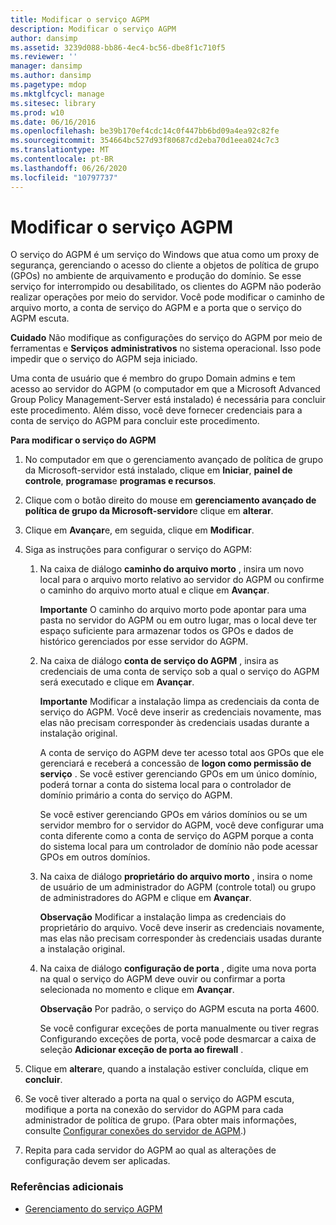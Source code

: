 ```yaml
---
title: Modificar o serviço AGPM
description: Modificar o serviço AGPM
author: dansimp
ms.assetid: 3239d088-bb86-4ec4-bc56-dbe8f1c710f5
ms.reviewer: ''
manager: dansimp
ms.author: dansimp
ms.pagetype: mdop
ms.mktglfcycl: manage
ms.sitesec: library
ms.prod: w10
ms.date: 06/16/2016
ms.openlocfilehash: be39b170ef4cdc14c0f447bb6bd09a4ea92c82fe
ms.sourcegitcommit: 354664bc527d93f80687cd2eba70d1eea024c7c3
ms.translationtype: MT
ms.contentlocale: pt-BR
ms.lasthandoff: 06/26/2020
ms.locfileid: "10797737"
---
```

# Modificar o serviço AGPM


O serviço do AGPM é um serviço do Windows que atua como um proxy de segurança, gerenciando o acesso do cliente a objetos de política de grupo (GPOs) no ambiente de arquivamento e produção do domínio. Se esse serviço for interrompido ou desabilitado, os clientes do AGPM não poderão realizar operações por meio do servidor. Você pode modificar o caminho de arquivo morto, a conta de serviço do AGPM e a porta que o serviço do AGPM escuta.

**Cuidado**  Não modifique as configurações do serviço do AGPM por meio de ferramentas e **Serviços** **administrativos** no sistema operacional. Isso pode impedir que o serviço do AGPM seja iniciado.

 

Uma conta de usuário que é membro do grupo Domain admins e tem acesso ao servidor do AGPM (o computador em que a Microsoft Advanced Group Policy Management-Server está instalado) é necessária para concluir este procedimento. Além disso, você deve fornecer credenciais para a conta de serviço do AGPM para concluir este procedimento.

**Para modificar o serviço do AGPM**

1.  No computador em que o gerenciamento avançado de política de grupo da Microsoft-servidor está instalado, clique em **Iniciar**, **painel de controle**, **programas**e **programas e recursos**.

2.  Clique com o botão direito do mouse em **gerenciamento avançado de política de grupo da Microsoft-servidor**e clique em **alterar**.

3.  Clique em **Avançar**e, em seguida, clique em **Modificar**.

4.  Siga as instruções para configurar o serviço do AGPM:

    1.  Na caixa de diálogo **caminho do arquivo morto** , insira um novo local para o arquivo morto relativo ao servidor do AGPM ou confirme o caminho do arquivo morto atual e clique em **Avançar**.

        **Importante**  O caminho do arquivo morto pode apontar para uma pasta no servidor do AGPM ou em outro lugar, mas o local deve ter espaço suficiente para armazenar todos os GPOs e dados de histórico gerenciados por esse servidor do AGPM.

         

    2.  Na caixa de diálogo **conta de serviço do AGPM** , insira as credenciais de uma conta de serviço sob a qual o serviço do AGPM será executado e clique em **Avançar**.

        **Importante**  Modificar a instalação limpa as credenciais da conta de serviço do AGPM. Você deve inserir as credenciais novamente, mas elas não precisam corresponder às credenciais usadas durante a instalação original.

        A conta de serviço do AGPM deve ter acesso total aos GPOs que ele gerenciará e receberá a concessão de **logon como permissão de serviço** . Se você estiver gerenciando GPOs em um único domínio, poderá tornar a conta do sistema local para o controlador de domínio primário a conta do serviço do AGPM.

        Se você estiver gerenciando GPOs em vários domínios ou se um servidor membro for o servidor do AGPM, você deve configurar uma conta diferente como a conta de serviço do AGPM porque a conta do sistema local para um controlador de domínio não pode acessar GPOs em outros domínios.

         

    3.  Na caixa de diálogo **proprietário do arquivo morto** , insira o nome de usuário de um administrador do AGPM (controle total) ou grupo de administradores do AGPM e clique em **Avançar**.

        **Observação**  Modificar a instalação limpa as credenciais do proprietário do arquivo. Você deve inserir as credenciais novamente, mas elas não precisam corresponder às credenciais usadas durante a instalação original.

         

    4.  Na caixa de diálogo **configuração de porta** , digite uma nova porta na qual o serviço do AGPM deve ouvir ou confirmar a porta selecionada no momento e clique em **Avançar**.

        **Observação**  Por padrão, o serviço do AGPM escuta na porta 4600.

        Se você configurar exceções de porta manualmente ou tiver regras Configurando exceções de porta, você pode desmarcar a caixa de seleção **Adicionar exceção de porta ao firewall** .

         

5.  Clique em **alterar**e, quando a instalação estiver concluída, clique em **concluir**.

6.  Se você tiver alterado a porta na qual o serviço do AGPM escuta, modifique a porta na conexão do servidor do AGPM para cada administrador de política de grupo. (Para obter mais informações, consulte [Configurar conexões do servidor de AGPM](configure-agpm-server-connections-agpm40.md).)

7.  Repita para cada servidor do AGPM ao qual as alterações de configuração devem ser aplicadas.

### Referências adicionais

-   [Gerenciamento do serviço AGPM](managing-the-agpm-service-agpm40.md)

 

 





